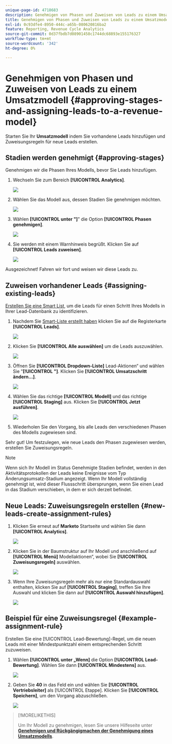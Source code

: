 ```yaml
---
unique-page-id: 4718683
description: Genehmigen von Phasen und Zuweisen von Leads zu einem Umsatzmodell - Marketo-Dokumente - Produktdokumentation
title: Genehmigen von Phasen und Zuweisen von Leads zu einem Umsatzmodell
exl-id: 0c93dfe4-8950-444c-a65b-080620816ba2
feature: Reporting, Revenue Cycle Analytics
source-git-commit: 0d37fbdb7d08901458c1744dc68893e155176327
workflow-type: tm+mt
source-wordcount: '342'
ht-degree: 0%

---
```


# Genehmigen von Phasen und Zuweisen von Leads zu einem Umsatzmodell {#approving-stages-and-assigning-leads-to-a-revenue-model}

Starten Sie Ihr **Umsatzmodell** indem Sie vorhandene Leads hinzufügen und Zuweisungsregeln für neue Leads erstellen.

## Stadien werden genehmigt {#approving-stages}

Genehmigen wir die Phasen Ihres Modells, bevor Sie Leads hinzufügen.

1. Wechseln Sie zum Bereich **[!UICONTROL Analytics]**.

   ![](assets/image2015-4-28-17-3a8-3a8.png)

1. Wählen Sie das Modell aus, dessen Stadien Sie genehmigen möchten.

   ![](assets/image2015-4-28-17-3a10-3a3.png)

1. Wählen **[!UICONTROL unter &quot;]**&quot; die Option **[!UICONTROL Phasen genehmigen]**.

   ![](assets/image2015-4-28-17-3a12-3a37.png)

1. Sie werden mit einem Warnhinweis begrüßt. Klicken Sie auf **[!UICONTROL Leads zuweisen]**.

   ![](assets/image2015-4-28-17-3a5-3a39.png)

Ausgezeichnet! Fahren wir fort und weisen wir diese Leads zu.

## Zuweisen vorhandener Leads {#assigning-existing-leads}

[Erstellen Sie eine Smart List](/help/marketo/product-docs/core-marketo-concepts/smart-lists-and-static-lists/creating-a-smart-list/create-a-smart-list.md), um die Leads für einen Schritt Ihres Modells in Ihrer Lead-Datenbank zu identifizieren.

1. Nachdem Sie [Smart-Liste erstellt haben](/help/marketo/product-docs/core-marketo-concepts/smart-lists-and-static-lists/creating-a-smart-list/create-a-smart-list.md) klicken Sie auf die Registerkarte **[!UICONTROL Leads]**.

   ![](assets/image2015-4-29-11-3a37-3a30.png)

1. Klicken Sie **[!UICONTROL Alle auswählen]** um die Leads auszuwählen.

   ![](assets/image2015-4-29-11-3a39-3a39.png)

1. Öffnen Sie **[!UICONTROL Dropdown-Liste]** Lead-Aktionen“ und wählen Sie &quot;**[!UICONTROL &quot;]**. Klicken Sie **[!UICONTROL Umsatzschritt ändern…]**.

   ![](assets/image2015-4-29-11-3a40-3a38.png)

1. Wählen Sie das richtige **[!UICONTROL Modell]** und das richtige **[!UICONTROL Staging]** aus. Klicken Sie **[!UICONTROL Jetzt ausführen]**.

   ![](assets/image2015-4-29-11-3a43-3a41.png)

1. Wiederholen Sie den Vorgang, bis alle Leads den verschiedenen Phasen des Modells zugewiesen sind.

Sehr gut! Um festzulegen, wie neue Leads den Phasen zugewiesen werden, erstellen Sie Zuweisungsregeln.

>[!NOTE]
>
>Wenn sich Ihr Modell im Status Genehmigte Stadien befindet, werden in den Aktivitätsprotokollen der Leads keine Ereignisse vom Typ Änderungsumsatz-Stadium angezeigt. Wenn Ihr Modell vollständig genehmigt ist, wird dieser Flussschritt übersprungen, wenn Sie einen Lead in das Stadium verschieben, in dem er sich derzeit befindet.

## Neue Leads: Zuweisungsregeln erstellen  {#new-leads-create-assignment-rules}

1. Klicken Sie erneut auf **Marketo** Startseite und wählen Sie dann **[!UICONTROL Analytics]**.

   ![](assets/image2015-4-28-17-3a8-3a8.png)

1. Klicken Sie in der Baumstruktur auf Ihr Modell und anschließend auf **[!UICONTROL Menü]** Modellaktionen“, wobei Sie **[!UICONTROL Zuweisungsregeln]** auswählen.

   ![](assets/image2015-4-29-11-3a52-3a17.png)

1. Wenn Ihre Zuweisungsregeln mehr als nur eine Standardauswahl enthalten, klicken Sie auf **[!UICONTROL Staging]**, treffen Sie Ihre Auswahl und klicken Sie dann auf **[!UICONTROL Auswahl hinzufügen]**.

   ![](assets/image2015-4-29-12-3a5-3a46.png)

## Beispiel für eine Zuweisungsregel {#example-assignment-rule}

Erstellen Sie eine [!UICONTROL Lead-Bewertung]-Regel, um die neuen Leads mit einer Mindestpunktzahl einem entsprechenden Schritt zuzuweisen.

1. Wählen **[!UICONTROL unter „Wenn]** die Option **[!UICONTROL Lead-Bewertung]**. Wählen Sie dann **[!UICONTROL Mindestens]** aus.

   ![](assets/image2015-4-29-13-3a27-3a8.png)

1. Geben Sie **40** in das Feld ein und wählen Sie **[!UICONTROL Vertriebsleiter]** als [!UICONTROL Etappe]. Klicken Sie **[!UICONTROL Speichern]**, um den Vorgang abzuschließen.

   ![](assets/image2015-4-29-14-3a4-3a23.png)

>[!MORELIKETHIS]
>
>Um Ihr Modell zu genehmigen, lesen Sie unsere Hilfeseite unter **[Genehmigen und Rückgängigmachen der Genehmigung eines Umsatzmodells](/help/marketo/product-docs/reporting/revenue-cycle-analytics/revenue-cycle-models/approve-unapprove-a-revenue-model.md)**.
